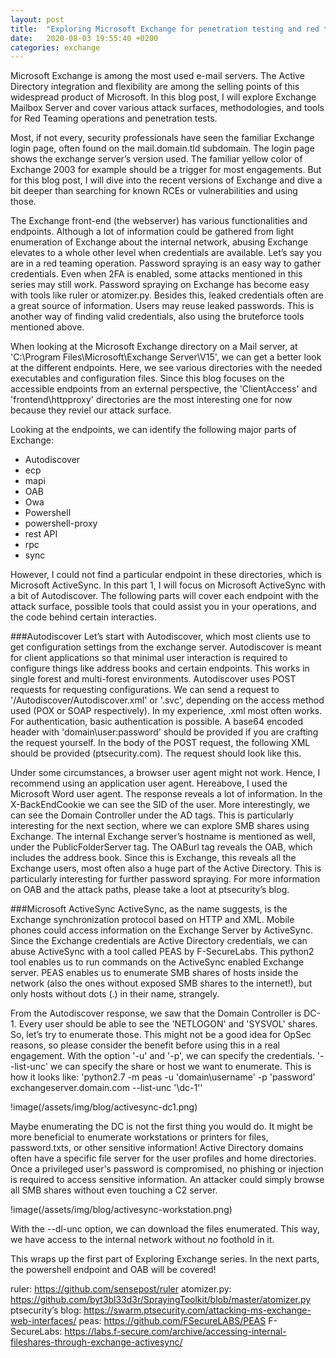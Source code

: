 ```yaml
---
layout: post
title:  "Exploring Microsoft Exchange for penetration testing and red teaming - part 1"
date:   2020-08-03 19:55:40 +0200
categories: exchange
---
```

Microsoft Exchange is among the most used e-mail servers. The Active Directory integration and flexibility are among the selling points of this widespread product of Microsoft. In this blog post, I will explore Exchange Mailbox Server and cover various attack surfaces, methodologies, and tools for Red Teaming operations and penetration tests.

Most, if not every, security professionals have seen the familiar Exchange login page, often found on the mail.domain.tld subdomain. The login page shows the exchange server’s version used. The familiar yellow color of Exchange 2003 for example should be a trigger for most engagements. But for this blog post, I will dive into the recent versions of Exchange and dive a bit deeper than searching for known RCEs or vulnerabilities and using those.

The Exchange front-end (the webserver) has various functionalities and endpoints. Although a lot of information could be gathered from light enumeration of Exchange about the internal network, abusing Exchange elevates to a whole other level when credentials are available. Let’s say you are in a red teaming operation. Password spraying is an easy way to gather credentials. Even when 2FA is enabled, some attacks mentioned in this series may still work. Password spraying on Exchange has become easy with tools like ruler or atomizer.py. Besides this, leaked credentials often are a great source of information. Users may reuse leaked passwords. This is another way of finding valid credentials, also using the bruteforce tools mentioned above.

When looking at the Microsoft Exchange directory on a Mail server, at 'C:\Program Files\Microsoft\Exchange Server\V15', we can get a better look at the different endpoints. Here, we see various directories with the needed executables and configuration files. Since this blog focuses on the accessible endpoints from an external perspective, the 'ClientAccess' and 'frontend\httpproxy' directories are the most interesting one for now because they reviel our attack surface.



Looking at the endpoints, we can identify the following major parts of Exchange:
* Autodiscover
* ecp
* mapi
* OAB
* Owa
* Powershell
* powershell-proxy
* rest API
* rpc
* sync

However, I could not find a particular endpoint in these directories, which is Microsoft ActiveSync. In this part 1, I will focus on Microsoft ActiveSync with a bit of Autodiscover. The following parts will cover each endpoint with the attack surface, possible tools that could assist you in your operations, and the code behind certain interacties. 

###Autodiscover
Let’s start with Autodiscover, which most clients use to get configuration settings from the exchange server. Autodiscover is meant for client applications so that minimal user interaction is required to configure things like address books and certain endpoints. This works in single forest and multi-forest environments. Autodiscover uses POST requests for requesting configurations. We can send a request to '/Autodiscover/Autodiscover.xml' or '.svc', depending on the access method used (POX or SOAP respectively). In my experience, .xml most often works.
For authentication, basic authentication is possible. A base64 encoded header with 'domain\user:password' should be provided if you are crafting the request yourself. In the body of the POST request, the following XML should be provided (ptsecurity.com). The request should look like this.


Under some circumstances, a browser user agent might not work. Hence, I recommend using an application user agent. Hereabove, I used the Microsoft Word user agent. 
The response reveals a lot of information. In the X-BackEndCookie we can see the SID of the user. More interestingly, we can see the Domain Controller under the AD tags. This is particularly interesting for the next section, where we can explore SMB shares using Exchange. The internal Exchange server’s hostname is mentioned as well, under the PublicFolderServer tag. The OABurl tag reveals the OAB, which includes the address book. Since this is Exchange, this reveals all the Exchange users, most often also a huge part of the Active Directory. This is particularly interesting for further password spraying. For more information on OAB and the attack paths, please take a loot at ptsecurity’s blog. 




###Microsoft ActiveSync
ActiveSync, as the name suggests, is the Exchange synchronization protocol based on HTTP and XML. Mobile phones could access information on the Exchange Server by ActiveSync. 
Since the Exchange credentials are Active Directory credentials, we can abuse ActiveSync with a tool called PEAS by F-SecureLabs. This python2 tool enables us to run commands on the ActiveSync enabled Exchange server. PEAS enables us to enumerate SMB shares of hosts inside the network (also the ones without exposed SMB shares to the internet!), but only hosts without dots (.) in their name, strangely.

From the Autodiscover response, we saw that the Domain Controller is DC-1. Every user should be able to see the 'NETLOGON' and 'SYSVOL' shares. So, let’s try to enumerate those. This might not be a good idea for OpSec reasons, so please consider the benefit before using this in a real engagement.
With the option '-u' and '-p', we can specify the credentials. '--list-unc' we can specify the share or host we want to enumerate. This is how it looks like:
'python2.7 -m peas -u 'domain\username' -p 'password' exchangeserver.domain.com --list-unc '\\dc-1\''

!image(/assets/img/blog/activesync-dc1.png)

Maybe enumerating the DC is not the first thing you would do. It might be more beneficial to enumerate workstations or printers for files, password.txts, or other sensitive information! Active Directory domains often have a specific file server for the user profiles and home directories. Once a privileged user's password is compromised, no phishing or injection is required to access sensitive information. An attacker could simply browse all SMB shares without even touching a C2 server.

!image(/assets/img/blog/activesync-workstation.png)

With the --dl-unc option, we can download the files enumerated. This way, we have access to the internal network without no foothold in it. 

This wraps up the first part of Exploring Exchange series. In the next parts, the powershell endpoint and OAB will be covered!

ruler: https://github.com/sensepost/ruler
atomizer.py: https://github.com/byt3bl33d3r/SprayingToolkit/blob/master/atomizer.py
ptsecurity’s blog: https://swarm.ptsecurity.com/attacking-ms-exchange-web-interfaces/
peas: https://github.com/FSecureLABS/PEAS
F-SecureLabs: https://labs.f-secure.com/archive/accessing-internal-fileshares-through-exchange-activesync/
